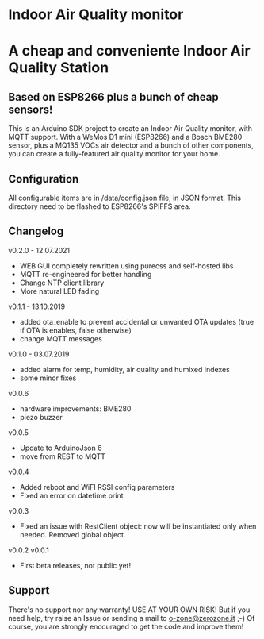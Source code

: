 # Indoor Air Quality monitor
#
# A cheap and conveniente Indoor Air Quality Station
## Based on ESP8266 plus a bunch of cheap sensors!

This is an Arduino SDK project to create an Indoor Air Quality monitor, with MQTT support. With a WeMos D1 mini (ESP8266) and a Bosch BME280 sensor, plus a MQ135 VOCs air detector and a bunch of other components, you can create a fully-featured air quality monitor for your home.

## Configuration

All configurable items are in /data/config.json file, in JSON format. This directory need to be flashed to ESP8266's SPIFFS area.

## Changelog

v0.2.0 - 12.07.2021
- WEB GUI completely rewritten using purecss and self-hosted libs
- MQTT re-engineered for better handling
- Change NTP client library
- More natural LED fading

v0.1.1 - 13.10.2019
- added ota_enable to prevent accidental or unwanted OTA updates (true if OTA is enables, false otherwise)
- change MQTT messages

v0.1.0 - 03.07.2019
- added alarm for temp, humidity, air quality and humixed indexes
- some minor fixes

v0.0.6
- hardware improvements: BME280 
- piezo buzzer

v0.0.5
- Update to ArduinoJson 6
- move from REST to MQTT

v0.0.4
- Added reboot and WiFI RSSI config parameters
- Fixed an error on datetime print

v0.0.3
- Fixed an issue with RestClient object: now will be instantiated only when needed. Removed global object.

v0.0.2
v0.0.1
- First beta releases, not public yet!

## Support

There's no support nor any warranty! USE AT YOUR OWN RISK! But if you need help, try raise an Issue or sending a mail to o-zone@zerozone.it ;-) Of course, you are strongly encouraged to get the code and improve them!
